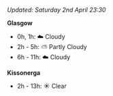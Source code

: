 *Updated: Saturday 2nd April 23:30*

**Glasgow**

* 0h, 1h: :cloud: Cloudy
* 2h - 5h: :partly_sunny: Partly Cloudy
* 6h - 11h: :cloud: Cloudy

**Kissonerga**

* 2h - 13h: :sunny: Clear
